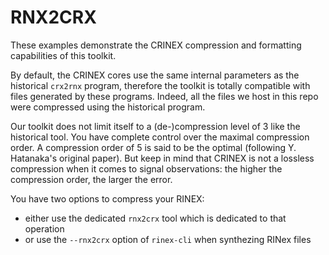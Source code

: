 RNX2CRX
=======

These examples demonstrate the CRINEX compression and formatting capabilities
of this toolkit.

By default, the CRINEX cores use the same internal parameters as the historical `crx2rnx` program,
therefore the toolkit is totally compatible with files generated by these programs.
Indeed, all the files we host in this repo were compressed using the historical program.

Our toolkit does not limit itself to a (de-)compression level of 3 like the historical tool.
You have complete control over the maximal compression order.
A compression order of 5 is said to be the optimal (following Y. Hatanaka's original paper).
But keep in mind that CRINEX is not a lossless compression when it comes to signal observations: 
the higher the compression order, the larger the error.

You have two options to compress your RINEX:

- either use the dedicated `rnx2crx` tool which is dedicated to that operation
- or use the `--rnx2crx` option of `rinex-cli` when synthezing RINex files
